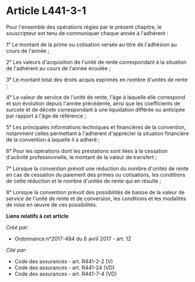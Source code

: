 # Article L441-3-1

Pour l'ensemble des opérations régies par le présent chapitre, le souscripteur est tenu de communiquer chaque année à
l'adhérent :

1° Le montant de la prime ou cotisation versée au titre de l'adhésion au cours de l'année ;

2° Les valeurs d'acquisition de l'unité de rente correspondant à la situation de l'adhérent au cours de l'année écoulée ;

3° Le montant total des droits acquis exprimés en nombre d'unités de rente ;

4° La valeur de service de l'unité de rente, l'âge à laquelle elle correspond et son évolution depuis l'année précédente,
ainsi que les coefficients de surcote et de décote correspondant à une liquidation différée ou anticipée par rapport à l'âge
de référence ;

5° Les principales informations techniques et financières de la convention, notamment celles permettant à l'adhérent
d'apprécier la situation financière de la convention à laquelle il a adhéré ;

6° Pour les opérations dont les prestations sont liées à la cessation d'activité professionnelle, le montant de la valeur de
transfert ;

7° Lorsque la convention prévoit une réduction du nombre d'unités de rente en cas de cessation du paiement des primes ou
cotisations, les conditions de cette réduction et le nombre d'unités de rente qui en résulte ;

8° Lorsque la convention prévoit des possibilités de baisse de la valeur de service de l'unité de rente et de conversion, les
conditions et les modalités de mise en œuvre de ces possibilités.

**Liens relatifs à cet article**

_Créé par_:

  - Ordonnance n°2017-484 du 6 avril 2017 - art. 12

_Cité par_:

  - Code des assurances - art. R441-2-2 (V)
  - Code des assurances - art. R441-24 (VD)
  - Code des assurances - art. R441-7-4 (VD)
